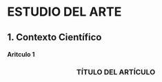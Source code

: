 <h1>ESTUDIO DEL ARTE</h1>
<h2>1. Contexto Científico</h2>
<h4>Aritculo 1</h4>
<h3 align="center">TÍTULO DEL ARTÍCULO</h3>
